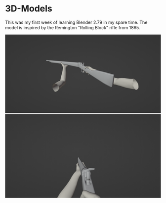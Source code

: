 # 3D-Models
This was my first week of learning Blender 2.79 in my spare time.
The model is inspired by the Remington "Rolling Block" rifle from 1865.

![alt text](https://github.com/DanielKlas/3D-Models/blob/main/rem_1.png)
![alt text](https://github.com/DanielKlas/3D-Models/blob/main/rem_2.png)
